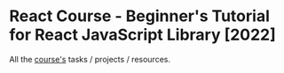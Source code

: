 # React Course - Beginner's Tutorial for React JavaScript Library \[2022\]

All the [course's](https://www.youtube.com/watch?v=bMknfKXIFA8) tasks / projects / resources.

